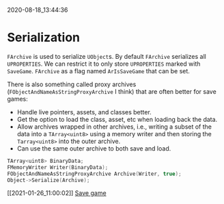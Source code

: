 2020-08-18_13:44:36

# Serialization

`FArchive` is used to serialize `UObject`s.
By default `FArchive` serializes all `UPROPERTIES`.
We can restrict it to only store `UPROPERTIES` marked with `SaveGame`.
`FArchive` as a flag named `ArIsSaveGame` that can be set.

There is also something called proxy archives (`FObjectAndNameAsStringProxyArchive` I think) that are often better for save games:
- Handle live pointers, assets, and classes better.
- Get the option to load the class, asset, etc when loading back the data.
- Allow archives wrapped in other archives, i.e., writing a subset of the data into a `TArray<uint8>` using a memory writer and then storing the `Tarray<uint8>` into the outer archive.
- Can use the same outer archive to both save and load.

```cpp
TArray<uint8> BinaryData;    
FMemoryWriter Writer(BinaryData);
FObjectAndNameAsStringProxyArchive Archive(Writer, true);
Object->Serialize(Archive);
```

[[2021-01-26_11:00:02]] [Save game](./Save%20game.md)  
